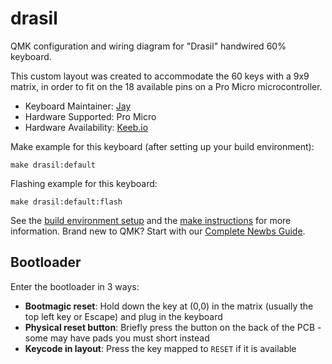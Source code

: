 # drasil

QMK configuration and wiring diagram for "Drasil" handwired 60% keyboard.

This custom layout was created to accommodate the 60 keys with a 9x9 matrix, in order to fit on the 18 available pins on a Pro Micro microcontroller.

* Keyboard Maintainer: [Jay](https://github.com/Toofty5)
* Hardware Supported: Pro Micro
* Hardware Availability: [Keeb.io](https://keeb.io/collections/diy-parts/products/pro-micro-5v-16mhz-arduino-compatible-atmega32u4)

Make example for this keyboard (after setting up your build environment):

    make drasil:default

Flashing example for this keyboard:

    make drasil:default:flash

See the [build environment setup](https://docs.qmk.fm/#/getting_started_build_tools) and the [make instructions](https://docs.qmk.fm/#/getting_started_make_guide) for more information. Brand new to QMK? Start with our [Complete Newbs Guide](https://docs.qmk.fm/#/newbs).

## Bootloader

Enter the bootloader in 3 ways:

* **Bootmagic reset**: Hold down the key at (0,0) in the matrix (usually the top left key or Escape) and plug in the keyboard
* **Physical reset button**: Briefly press the button on the back of the PCB - some may have pads you must short instead
* **Keycode in layout**: Press the key mapped to `RESET` if it is available
